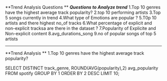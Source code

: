

**Trend Analysis Questions **
**_Questions to Analyze trend_**
1.Top 10 genres have the highest average track popularity?
2.top 10 performing artists 
3.Top 5 songs currently in trend
4.What type of Emotions are popular ?
5.T0p 10 artists and there highest no_of tracks
6.What percentage of explicit and non-explicit tracksa are there in the dataset ?
7.Popularity of Explicite and Non-explicit content
8.avg_durations_song
9.no of popular songs of top 5 artists

--------------------------------------------------------------------------------------------------------------------------------------------------------------------------------
**Trend Analysis **
1.Top 10 genres have the highest average track popularity?

SELECT DISTINCT
	track_genre,
    ROUND(AVG(popularity),2) avg_popularity
FROM 
	spotify
GROUP BY 1
ORDER BY 2 DESC
LIMIT 10;


